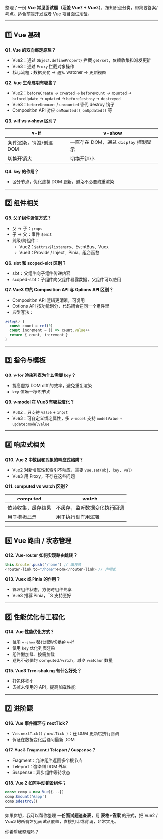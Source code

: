 整理了一份 **Vue 常见面试题（涵盖 Vue2 + Vue3）**，按知识点分类，带简要答案/考点。适合前端开发或者 Vue 项目面试准备。

------

## 1️⃣ Vue 基础

**Q1. Vue 的双向绑定原理？**

- Vue2：通过 `Object.defineProperty` 拦截 `get/set`，依赖收集和派发更新
- Vue3：通过 `Proxy` 拦截对象操作
- 核心流程：数据变化 → 通知 watcher → 更新视图

**Q2. Vue 生命周期有哪些？**

- Vue2：`beforeCreate` → `created` → `beforeMount` → `mounted` → `beforeUpdate` → `updated` → `beforeDestroy` → `destroyed`
- Vue3：`beforeUnmount` / `unmounted` 替代 destroy 钩子
- Composition API 对应 `onMounted()`, `onUpdated()` 等

**Q3. v-if vs v-show 区别？**

| v-if                    | v-show                                |
| ----------------------- | ------------------------------------- |
| 条件渲染，销毁/创建 DOM | 一直存在 DOM，通过 `display` 控制显示 |
| 切换开销大              | 切换开销小                            |

**Q4. key 的作用？**

- 区分节点，优化虚拟 DOM 更新，避免不必要的重渲染

------

## 2️⃣ 组件相关

**Q5. 父子组件通信方式？**

- 父 → 子：`props`
- 子 → 父：事件 `$emit`
- 跨级/跨组件：
  - Vue2：`$attrs/$listeners`、EventBus、Vuex
  - Vue3：Provide / Inject、Pinia、组合函数

**Q6. slot 和 scoped-slot 区别？**

- slot：父组件向子组件传递内容
- scoped-slot：子组件向父组件暴露数据，父组件可以使用

**Q7. Vue3 中的 Composition API 与 Options API 区别？**

- Composition API 逻辑更清晰，可复用
- Options API 按功能划分，代码耦合在同一个组件里
- 典型写法：

```js
setup() {
  const count = ref(0)
  const increment = () => count.value++
  return { count, increment }
}
```

------

## 3️⃣ 指令与模板

**Q8. v-for 渲染列表为什么需要 key？**

- 提高虚拟 DOM diff 的效率，避免重复渲染
- key 值唯一标识节点

**Q9. v-model 在 Vue3 有哪些变化？**

- Vue2：只支持 `value` + `input`
- Vue3：可自定义绑定属性，多 `v-model` 支持 `modelValue` + `update:modelValue`

------

## 4️⃣ 响应式相关

**Q10. Vue 2 中数组和对象的响应式陷阱？**

- Vue2 对新增属性和索引不响应，需要 `Vue.set(obj, key, val)`
- Vue3 用 Proxy，不存在这些问题

**Q11. computed vs watch 区别？**

| computed           | watch                        |
| ------------------ | ---------------------------- |
| 依赖收集，缓存结果 | 不缓存，监听数据变化执行回调 |
| 用于模板显示       | 用于执行副作用逻辑           |

------

## 5️⃣ Vue 路由 / 状态管理

**Q12. Vue-router 如何实现路由跳转？**

```js
this.$router.push('/home') // 编程式
<router-link to="/home">Home</router-link> // 声明式
```

**Q13. Vuex 或 Pinia 的作用？**

- 管理组件状态，方便跨组件共享
- Vue3 推荐 Pinia，TS 支持更好

------

## 6️⃣ 性能优化与工程化

**Q14. Vue 性能优化方式？**

- 使用 `v-show` 替代频繁切换的 v-if
- 使用 `key` 优化列表渲染
- 组件懒加载、按需加载
- 避免不必要的 computed/watch，减少 watcher 数量

**Q15. Vue3 Tree-shaking 有什么好处？**

- 打包体积小
- 去掉未使用的 API，提高加载性能

------

## 7️⃣ 进阶题

**Q16. Vue 事件循环与 nextTick？**

- `Vue.nextTick()` / `nextTick()`：在 DOM 更新后执行回调
- 保证在数据变化后访问最新 DOM

**Q17. Vue3 Fragment / Teleport / Suspense？**

- Fragment：允许组件返回多个根节点
- Teleport：渲染到 DOM 外层
- Suspense：异步组件等待状态

**Q18. Vue 2 如何手动销毁组件？**

```js
const comp = new Vue({...})
comp.$mount('#app')
comp.$destroy()
```

------

如果你想，我可以帮你整理 **一份面试题速查表**，用 **表格+答案** 的形式，把 Vue2 / Vue3 的所有常见面试点覆盖，直接打印或背诵，非常实用。

你希望我整理吗？